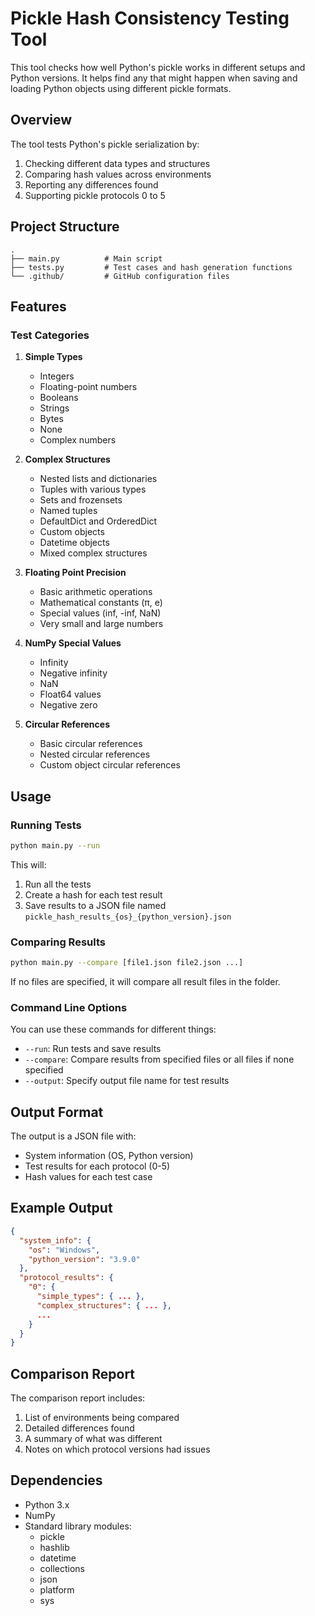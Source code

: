 # Pickle Hash Consistency Testing Tool

This tool checks how well Python's pickle works in different setups and Python versions. It helps find any  that might happen when saving and loading Python objects using different pickle formats.

## Overview

The tool tests Python's pickle serialization by:
1. Checking different data types and structures
2. Comparing hash values across environments
3. Reporting any differences found
4. Supporting pickle protocols 0 to 5

## Project Structure

```
.
├── main.py          # Main script
├── tests.py         # Test cases and hash generation functions
└── .github/         # GitHub configuration files
```

## Features

### Test Categories

1. **Simple Types**
   - Integers
   - Floating-point numbers
   - Booleans
   - Strings
   - Bytes
   - None
   - Complex numbers

2. **Complex Structures**
   - Nested lists and dictionaries
   - Tuples with various types
   - Sets and frozensets
   - Named tuples
   - DefaultDict and OrderedDict
   - Custom objects
   - Datetime objects
   - Mixed complex structures

3. **Floating Point Precision**
   - Basic arithmetic operations
   - Mathematical constants (π, e)
   - Special values (inf, -inf, NaN)
   - Very small and large numbers

4. **NumPy Special Values**
   - Infinity
   - Negative infinity
   - NaN
   - Float64 values
   - Negative zero

5. **Circular References**
   - Basic circular references
   - Nested circular references
   - Custom object circular references

## Usage

### Running Tests

```bash
python main.py --run
```

This will:
1. Run all the tests
2. Create a hash for each test result
3. Save results to a JSON file named `pickle_hash_results_{os}_{python_version}.json`

### Comparing Results

```bash
python main.py --compare [file1.json file2.json ...]
```

If no files are specified, it will compare all result files in the folder.

### Command Line Options

You can use these commands for different things:
- `--run`: Run tests and save results
- `--compare`: Compare results from specified files or all files if none specified
- `--output`: Specify output file name for test results

## Output Format

The output is a JSON file with:
- System information (OS, Python version)
- Test results for each protocol (0-5)
- Hash values for each test case

## Example Output

```json
{
  "system_info": {
    "os": "Windows",
    "python_version": "3.9.0"
  },
  "protocol_results": {
    "0": {
      "simple_types": { ... },
      "complex_structures": { ... },
      ...
    }
  }
}
```

## Comparison Report

The comparison report includes:
1. List of environments being compared
2. Detailed differences found
3. A summary of what was different
4. Notes on which protocol versions had issues

## Dependencies

- Python 3.x
- NumPy
- Standard library modules:
  - pickle
  - hashlib
  - datetime
  - collections
  - json
  - platform
  - sys

